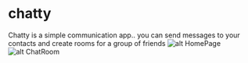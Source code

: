 # chatty
Chatty is a simple communication app.. you can send messages to your contacts and create rooms for a group of friends
![alt HomePage]([https://ibb.co/K5J71g6](https://previews.dropbox.com/p/thumb/AB7aV8UbeIBUyn65hxMoOr9ddztf6nh9l2U5ccz7vFoOdmJFt00IwebopqOjP7Q502gyOiOdM5ePP0nREfjBGtwmxqLfImOKLhUDPD9KfxDhWfHkngOHBWMUDXcU5LSTorE7LAdYVLQ5UCFJiKAGt-ur3gYFASophQ9Vz3kz0C0VOsHfK4GjMuXMFvBAbgMvS_O5XF_s7W7Jr8rZvrJGAzi6F66yS1bWMk9B6kIEP2nh70oURYjmVy9NPPSch8VH_M9Im9UfBKVY46A4dBR2V-_79_XC1uNb3dSJ1wWFDMAWMT9w0U-LSOLYTzUxnAI35AzHKCbGphK8N7TZE8txY-1wdS6S4NvR9lM-7Ey7Kawrdci2BtCqovGKXBP6zgGkUzY/p.png))
![alt ChatRoom]([http://url/to/img.png](https://www.dropbox.com/home?preview=room-chat.PNG))
